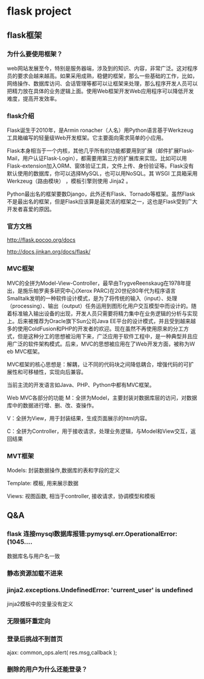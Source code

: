 # flask project 

## flask框架
### 为什么要使用框架？

web网站发展至今，特别是服务器端，涉及到的知识、内容，非常广泛。这对程序员的要求会越来越高。如果采用成熟，稳健的框架，那么一些基础的工作，比如，网络操作、数据库访问、会话管理等都可以让框架来处理，那么程序开发人员可以把精力放在具体的业务逻辑上面。使用Web框架开发Web应用程序可以降低开发难度，提高开发效率。

### flask介绍

Flask诞生于2010年，是Armin ronacher（人名）用Python语言基于Werkzeug工具箱编写的轻量级Web开发框架。它主要面向需求简单的小应用。

Flask本身相当于一个内核，其他几乎所有的功能都要用到扩展（邮件扩展Flask-Mail，用户认证Flask-Login），都需要用第三方的扩展库来实现。比如可以用Flask-extension加入ORM、窗体验证工具，文件上传、身份验证等。Flask没有默认使用的数据库，你可以选择MySQL，也可以用NoSQL。其 WSGI 工具箱采用 Werkzeug（路由模块） ，模板引擎则使用 Jinja2 。

Python最出名的框架要数Django，此外还有Flask、Tornado等框架。虽然Flask不是最出名的框架，但是Flask应该算是最灵活的框架之一，这也是Flask受到广大开发者喜爱的原因。

### 官方文档

http://flask.pocoo.org/docs
      
http://docs.jinkan.org/docs/flask/     

### MVC框架

MVC的全拼为Model-View-Controller，最早由TrygveReenskaug在1978年提出，是施乐帕罗奥多研究中心(Xerox PARC)在20世纪80年代为程序语言Smalltalk发明的一种软件设计模式，是为了将传统的输入（input）、处理（processing）、输出（output）任务运用到图形化用户交互模型中而设计的。随着标准输入输出设备的出现，开发人员只需要将精力集中在业务逻辑的分析与实现上。后来被推荐为Oracle旗下Sun公司Java EE平台的设计模式，并且受到越来越多的使用ColdFusion和PHP的开发者的欢迎。现在虽然不再使用原来的分工方式，但是这种分工的思想被沿用下来，广泛应用于软件工程中，是一种典型并且应用广泛的软件架构模式。后来，MVC的思想被应用在了Ｗeb开发方面，被称为Ｗeb MVC框架。

MVC框架的核心思想是：解耦，让不同的代码块之间降低耦合，增强代码的可扩展性和可移植性，实现向后兼容。

当前主流的开发语言如Java、PHP、Python中都有MVC框架。

Ｗeb MVC各部分的功能
M：全拼为Model，主要封装对数据库层的访问，对数据库中的数据进行增、删、改、查操作。

V：全拼为View，用于封装结果，生成页面展示的html内容。

C：全拼为Controller，用于接收请求，处理业务逻辑，与Model和View交互，返回结果

### MVT框架

Models: 封装数据操作,数据库的表和字段的定义

Template: 模板, 用来展示数据

Views: 视图函数, 相当于controller, 接收请求，协调模型和模板



##  Q&A
### flask 连接mysql数据库报错:pymysql.err.OperationalError: (1045....

数据库名与用户名一致

### 静态资源加载不进来

### jinja2.exceptions.UndefinedError: 'current_user' is undefined

jinja2模板中的变量没有定义

### 无限循环重定向


### 登录后挑战不到首页

ajax:  common_ops.alert( res.msg,callback );


### 删除的用户为什么还能登录？

